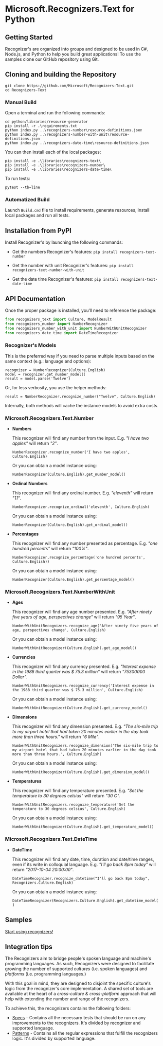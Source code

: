 # Microsoft.Recognizers.Text for Python

## Getting Started

Recognizer's are organized into groups and designed to be used in C#, Node.js, and Python to help you build great applications! To use the samples clone our GitHub repository using Git.

## Cloning and building the Repository

    git clone https://github.com/Microsoft/Recognizers-Text.git
    cd Recognizers-Text

### Manual Build

Open a terminal and run the following commands:

    cd python/libraries/resource-generator
    pip install -r .\requirements.txt
    python index.py ..\recognizers-number\resource-definitions.json
    python index.py ..\recognizers-number-with-unit\resource-definitions.json
    python index.py ..\recognizers-date-time\resource-definitions.json

You can then install each of the local packages:

    pip install -e .\libraries\recognizers-text\
    pip install -e .\libraries\recognizers-number\
    pip install -e .\libraries\recognizers-date-time\

To run tests:

    pytest --tb=line

### Automatized Build

Launch `Build.cmd` file to install requirements, generate resources, install local packages and run all tests.

## Installation from PyPI

Install Recognizer's by launching the following commands:

* Get the numbers Recognizer's features:
`pip install recognizers-text-number`

* Get the number with unit Recognizer's features:
`pip install recognizers-text-number-with-unit`

* Get the date time Recognizer's features:
`pip install recognizers-text-date-time`

## API Documentation

Once the proper package is installed, you'll need to reference the package:

````Python
from recognizers_text import Culture, ModelResult
from recognizers_number import NumberRecognizer
from recognizers_number_with_unit import NumberWithUnitRecognizer 
from recognizers_date_time import DateTimeRecognizer 
````

### Recognizer's Models

This is the preferred way if you need to parse multiple inputs based on the same context (e.g.: language and options):

```Pyton
recognizer = NumberRecognizer(Culture.English)
model = recognizer.get_number_model()
result = model.parse('Twelve')
```

Or, for less verbosity, you use the helper methods:

`result = NumberRecognizer.recognize_number("Twelve", Culture.English)`

Internally, both methods will cache the instance models to avoid extra costs.

### Microsoft.Recognizers.Text.Number
* **Numbers**

    This recognizer will find any number from the input. E.g. _"I have two apples"_ will return _"2"_.

    `NumberRecognizer.recognize_number('I have two apples', Culture.English)`

    Or you can obtain a model instance using:

    `NumberRecognizer(Culture.English).get_number_model()`

* **Ordinal Numbers**

    This recognizer will find any ordinal number. E.g. _"eleventh"_ will return _"11"_.

    `NumberRecognizer.recognize_ordinal('eleventh', Culture.English)`

    Or you can obtain a model instance using:

    `NumberRecognizer(Culture.English).get_ordinal_model()`

* **Percentages**

    This recognizer will find any number presented as percentage. E.g. _"one hundred percents"_ will return _"100%"_.

    `NumberRecognizer.recognize_percentage('one hundred percents', Culture.English))`

    Or you can obtain a model instance using:

    `NumberRecognizer(Culture.English).get_percentage_model()`

### Microsoft.Recognizers.Text.NumberWithUnit
* **Ages**

    This recognizer will find any age number presented. E.g. _"After ninety five years of age, perspectives change"_ will return _"95 Year"_.

    `NumberWithUnitRecognizers.recognize_age('After ninety five years of age, perspectives change', Culture.English)`

    Or you can obtain a model instance using:

    `NumberWithUnitRecognizer(Culture.English).get_age_model()`

* **Currencies**

    This recognizer will find any currency presented. E.g. _"Interest expense in the 1988 third quarter was $ 75.3 million"_ will return _"75300000 Dollar"_.

    `NumberWithUnitRecognizers.recognize_currency('Interest expense in the 1988 third quarter was $ 75.3 million', Culture.English)`

    Or you can obtain a model instance using:

    `NumberWithUnitRecognizer(Culture.English).get_currency_model()`

* **Dimensions**

    This recognizer will find any dimension presented. E.g. _"The six-mile trip to my airport hotel that had taken 20 minutes earlier in the day took more than three hours."_ will return _"6 Mile"_.

    `NumberWithUnitRecognizers.recognize_dimension('The six-mile trip to my airport hotel that had taken 20 minutes earlier in the day took more than three hours.', Culture.English)`

    Or you can obtain a model instance using:

    `NumberWithUnitRecognizer(Culture.English).get_dimension_model()`

* **Temperatures**

    This recognizer will find any temperature presented. E.g. _"Set the temperature to 30 degrees celsius"_ will return _"30 C"_.

    `NumberWithUnitRecognizers.recognize_temperature('Set the temperature to 30 degrees celsius', Culture.English)`

    Or you can obtain a model instance using:

    `NumberWithUnitRecognizer(Culture.English).get_temperature_model()`

### Microsoft.Recognizers.Text.DateTime
* **DateTime**

    This recognizer will find any date, time, duration and date/time ranges, even if its write in colloquial language. E.g. _"I'll go back 8pm today"_ will return _"2017-10-04 20:00:00"_.

    `DateTimeRecognizer.recognize_datetime("I'll go back 8pm today", Recognizers.Culture.English)`

    Or you can obtain a model instance using:

    `DateTimeRecognizer(Recognizers.Culture.English).get_datetime_model()`


## Samples

[Start using recognizers!](https://github.com/Microsoft/Recognizers-Text/tree/master/Python/samples)

## Integration tips

The Recognizers aim to bridge people's spoken language and machine's programming languages.
As such, Recognizers were designed to facilitate growing the number of supported _cultures_ (i.e. spoken languages) and _platforms_ (i.e. programming languages.)
 
With this goal in mind, they are designed to disjoint the specific culture's logic from the recognizer's core implementation. A shared set of tools are available at the heart of a *cross-culture & cross-platform* approach that will help with extending the number and range of the recognizers.


To achieve this, the recognizers contains the following folders:

* [Specs](https://github.com/Microsoft/Recognizers-Text/tree/master/Specs) - Contains all the necessary tests that should be run on any improvements to the recognizers. It's divided by recognizer and supported language.
* [Patterns](https://github.com/Microsoft/Recognizers-Text/tree/master/Patterns)  - Contains all the regular expressions that fulfill the recognizers logic. It's divided by supported language.
